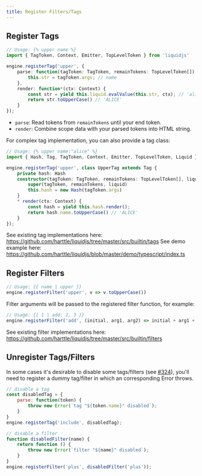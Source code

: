 ```yaml
---
title: Register Filters/Tags
---
```


## Register Tags

```typescript
// Usage: {% upper name %}
import { TagToken, Context, Emitter, TopLevelToken } from 'liquidjs'

engine.registerTag('upper', {
    parse: function(tagToken: TagToken, remainTokens: TopLevelToken[]) {
        this.str = tagToken.args; // name
    },
    render: function*(ctx: Context) {
        const str = yield this.liquid.evalValue(this.str, ctx); // 'alice'
        return str.toUpperCase() // 'ALICE'
    }
});
```

* `parse`: Read tokens from `remainTokens` until your end token.
* `render`: Combine scope data with your parsed tokens into HTML string.

For complex tag implementation, you can also provide a tag class:

```typescript
// Usage: {% upper name:"alice" %}
import { Hash, Tag, TagToken, Context, Emitter, TopLevelToken, Liquid } from 'liquidjs'

engine.registerTag('upper', class UpperTag extends Tag {
    private hash: Hash
    constructor(tagToken: TagToken, remainTokens: TopLevelToken[], liquid: Liquid) {
        super(tagToken, remainTokens, liquid)
        this.hash = new Hash(tagToken.args)
    }
    * render(ctx: Context) {
        const hash = yield this.hash.render();
        return hash.name.toUpperCase() // 'ALICE'
    }
});
```

See existing tag implementations here: <https://github.com/harttle/liquidjs/tree/master/src/builtin/tags>
See demo example here: https://github.com/harttle/liquidjs/blob/master/demo/typescript/index.ts

## Register Filters

```javascript
// Usage: {{ name | upper }}
engine.registerFilter('upper', v => v.toUpperCase())
```

Filter arguments will be passed to the registered filter function, for example:

```javascript
// Usage: {{ 1 | add: 2, 3 }}
engine.registerFilter('add', (initial, arg1, arg2) => initial + arg1 + arg2)
```

See existing filter implementations here: <https://github.com/harttle/liquidjs/tree/master/src/builtin/filters>

## Unregister Tags/Filters

In some cases it's desirable to disable some tags/filters (see [#324](https://github.com/harttle/liquidjs/issues/324)), you'll need to register a dummy tag/filter in which an corresponding Error throws.

```javascript
// disable a tag
const disabledTag = {
    parse: function(token) {
        throw new Error(`tag "${token.name}" disabled`);
    }
}
engine.registerTag('include', disabledTag);

// disable a filter
function disabledFilter(name) {
    return function () {
        throw new Error(`filter "${name}" disabled`);
    }
}
engine.registerFilter('plus', disabledFilter('plus'));
```